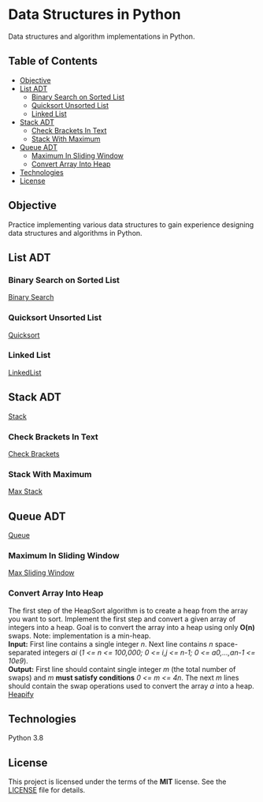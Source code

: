 # Data Structures in Python
Data structures and algorithm implementations in Python.

## Table of Contents
* [Objective](#objective)
* [List ADT](#list-adt)
  - [Binary Search on Sorted List](#binary-search-on-sorted-list)
  - [Quicksort Unsorted List](#quicksort-unsorted-list)
  - [Linked List](#linked-list)
* [Stack ADT](#stack-adt)
  - [Check Brackets In Text](#check-brackets-in-text)
  - [Stack With Maximum](#stack-with-maximum)
* [Queue ADT](#queue-adt)
  - [Maximum In Sliding Window](#maximum-in-sliding-window)
  - [Convert Array Into Heap](#convert-array-into-heap)
* [Technologies](#technologies)
* [License](#license)

## Objective
Practice implementing various data structures to gain experience designing data structures and algorithms in Python.

## List ADT

### Binary Search on Sorted List
[Binary Search](binarysearch.py "binarysearch.py")

### Quicksort Unsorted List
[Quicksort](quicksort.py "quicksort.py")

### Linked List
[LinkedList](linkedlist.py "linkedlist.py")


## Stack ADT
[Stack](stack.py "stack.py")

### Check Brackets In Text
[Check Brackets](check_brackets.py "check_brackets.py")

### Stack With Maximum
[Max Stack](max_stack.py "max_stack.py")

## Queue ADT
[Queue](queue.py "queue.py")

### Maximum In Sliding Window
[Max Sliding Window](max_sliding_window.py "max_sliding_window.py")

### Convert Array Into Heap
The first step of the HeapSort algorithm is to create a heap from the array you want to sort. Implement the first step 
and convert a given array of integers into a heap. Goal is to convert the array into a heap using only **O(n)** swaps. 
Note: implementation is a min-heap.  
**Input:** First line contains a single integer _n_. Next line contains _n_ space-separated integers _ai_ 
(_1 <= n <= 100,000; 0 <= i,j <= n-1; 0 <= a0,...,an-1 <= 10e9_).  
**Output:** First line should containt single integer _m_ (the total number of swaps) and _m_ **must satisfy conditions** 
_0 <= m <= 4n_. The next _m_ lines should contain the swap operations used to convert the array _a_ into a heap.  
[Heapify](build_heap.py "build_heap.py")


## Technologies
Python 3.8

## License
This project is licensed under the terms of the **MIT** license. See the [LICENSE](LICENSE) file for details.
